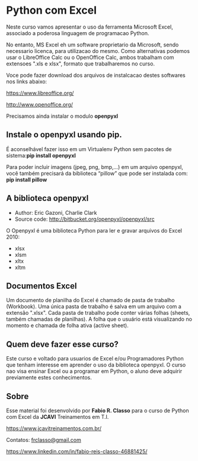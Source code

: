 Python com Excel
================

Neste curso vamos apresentar o uso da ferramenta Microsoft Excel, associado
a poderosa linguagem de programacao Python.

No entanto, MS Excel eh um software proprietario da Microsoft, sendo necessario licenca,
para utilizacao do mesmo. Como alternativas podemos usar o LibreOffice Calc ou o OpenOffice
Calc, ambos trabalham com extensoes ".xls e xlsx", formato que trabalharemos no curso.

Voce pode fazer download dos arquivos de instalcacao destes softwares nos links abaixo:

https://www.libreoffice.org/

http://www.openoffice.org/

Precisamos ainda instalar o modulo **openpyxl**





Instale o openpyxl usando pip.
-----------------------------

É aconselhável fazer isso em um Virtualenv Python sem pacotes de sistema:**pip install openpyxl**

Para poder incluir imagens (jpeg, png, bmp,…) em um arquivo openpyxl,
você também precisará da biblioteca “pillow” que pode ser instalada com: **pip install pillow**


A biblioteca openpyxl
---------------------
- Author:	Eric Gazoni, Charlie Clark
- Source code:	http://bitbucket.org/openpyxl/openpyxl/src

O Openpyxl é uma biblioteca Python para ler e gravar arquivos do Excel 2010:

- xlsx
- xlsm
- xltx
- xltm




Documentos Excel
----------------

Um documento de planilha do Excel é chamado de pasta de trabalho (Workbook). Uma única pasta
de trabalho é salva em um arquivo com a extensão ".xlsx". Cada pasta de trabalho pode conter
várias folhas (sheets, também chamadas de planilhas).
A folha que o usuário está visualizando no momento  e chamada de folha ativa (active sheet).



Quem deve fazer esse curso?
---------------------------
Este curso e voltado para usuarios de Excel e/ou Programadores Python que tenham interesse
em aprender o uso da biblioteca openpyxl. O curso nao visa ensinar Excel ou a programar em
Python, o aluno deve adquirir previamente estes conhecimentos.



Sobre
-----

Esse material foi desenvolvido por **Fabio R. Classo** para o curso de Python com Excel
da **JCAVI** Treinamentos em T.I.

https://www.jcavitreinamentos.com.br/

Contatos: frclasso@gmail.com

https://www.linkedin.com/in/fabio-reis-classo-46881425/